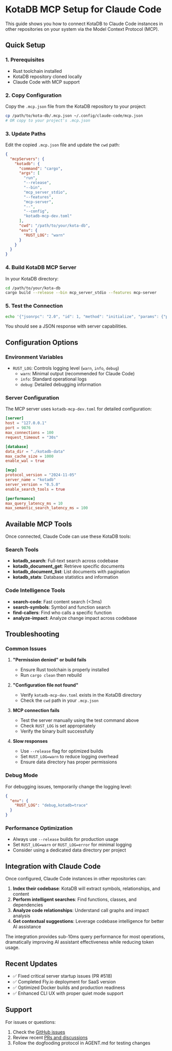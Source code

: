 # KotaDB MCP Setup for Claude Code

This guide shows you how to connect KotaDB to Claude Code instances in other repositories on your system via the Model Context Protocol (MCP).

## Quick Setup

### 1. Prerequisites

- Rust toolchain installed
- KotaDB repository cloned locally
- Claude Code with MCP support

### 2. Copy Configuration

Copy the `.mcp.json` file from the KotaDB repository to your project:

```bash
cp /path/to/kota-db/.mcp.json ~/.config/claude-code/mcp.json
# OR copy to your project's .mcp.json
```

### 3. Update Paths

Edit the copied `.mcp.json` file and update the `cwd` path:

```json
{
  "mcpServers": {
    "kotadb": {
      "command": "cargo",
      "args": [
        "run",
        "--release",
        "--bin",
        "mcp_server_stdio",
        "--features",
        "mcp-server",
        "--",
        "--config",
        "kotadb-mcp-dev.toml"
      ],
      "cwd": "/path/to/your/kota-db",
      "env": {
        "RUST_LOG": "warn"
      }
    }
  }
}
```

### 4. Build KotaDB MCP Server

In your KotaDB directory:

```bash
cd /path/to/your/kota-db
cargo build --release --bin mcp_server_stdio --features mcp-server
```

### 5. Test the Connection

```bash
echo '{"jsonrpc": "2.0", "id": 1, "method": "initialize", "params": {"protocolVersion": "2024-11-05", "capabilities": {"roots": {"listChanged": true}}}}' | cargo run --release --bin mcp_server_stdio --features mcp-server -- --config kotadb-mcp-dev.toml
```

You should see a JSON response with server capabilities.

## Configuration Options

### Environment Variables

- `RUST_LOG`: Controls logging level (`warn`, `info`, `debug`)
  - `warn`: Minimal output (recommended for Claude Code)
  - `info`: Standard operational logs
  - `debug`: Detailed debugging information

### Server Configuration

The MCP server uses `kotadb-mcp-dev.toml` for detailed configuration:

```toml
[server]
host = "127.0.0.1"
port = 9876
max_connections = 100
request_timeout = "30s"

[database]
data_dir = "./kotadb-data"
max_cache_size = 1000
enable_wal = true

[mcp]
protocol_version = "2024-11-05"
server_name = "kotadb"
server_version = "0.5.0"
enable_search_tools = true

[performance]
max_query_latency_ms = 10
max_semantic_search_latency_ms = 100
```

## Available MCP Tools

Once connected, Claude Code can use these KotaDB tools:

### Search Tools
- **kotadb_search**: Full-text search across codebase
- **kotadb_document_get**: Retrieve specific documents
- **kotadb_document_list**: List documents with pagination
- **kotadb_stats**: Database statistics and information

### Code Intelligence Tools  
- **search-code**: Fast content search (<3ms)
- **search-symbols**: Symbol and function search
- **find-callers**: Find who calls a specific function
- **analyze-impact**: Analyze change impact across codebase

## Troubleshooting

### Common Issues

1. **"Permission denied" or build fails**
   - Ensure Rust toolchain is properly installed
   - Run `cargo clean` then rebuild

2. **"Configuration file not found"**
   - Verify `kotadb-mcp-dev.toml` exists in the KotaDB directory
   - Check the `cwd` path in your `.mcp.json`

3. **MCP connection fails**
   - Test the server manually using the test command above
   - Check `RUST_LOG` is set appropriately
   - Verify the binary built successfully

4. **Slow responses**
   - Use `--release` flag for optimized builds
   - Set `RUST_LOG=warn` to reduce logging overhead
   - Ensure data directory has proper permissions

### Debug Mode

For debugging issues, temporarily change the logging level:

```json
{
  "env": {
    "RUST_LOG": "debug,kotadb=trace"
  }
}
```

### Performance Optimization

- Always use `--release` builds for production usage
- Set `RUST_LOG=warn` or `RUST_LOG=error` for minimal logging
- Consider using a dedicated data directory per project

## Integration with Claude Code

Once configured, Claude Code instances in other repositories can:

1. **Index their codebase**: KotaDB will extract symbols, relationships, and content
2. **Perform intelligent searches**: Find functions, classes, and dependencies
3. **Analyze code relationships**: Understand call graphs and impact analysis
4. **Get contextual suggestions**: Leverage codebase intelligence for better AI assistance

The integration provides sub-10ms query performance for most operations, dramatically improving AI assistant effectiveness while reducing token usage.

## Recent Updates

- ✅ Fixed critical server startup issues (PR #518)
- ✅ Completed Fly.io deployment for SaaS version
- ✅ Optimized Docker builds and production readiness
- ✅ Enhanced CLI UX with proper quiet mode support

## Support

For issues or questions:
1. Check the [GitHub issues](https://github.com/jayminwest/kota-db/issues)
2. Review recent [PRs and discussions](https://github.com/jayminwest/kota-db/pulls)
3. Follow the dogfooding protocol in AGENT.md for testing changes